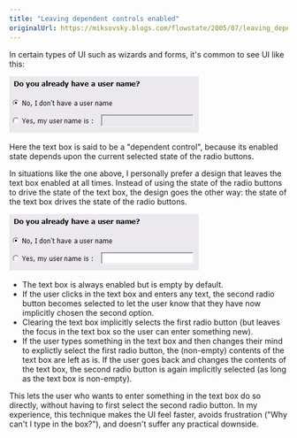 ```yaml
---
title: "Leaving dependent controls enabled"
originalUrl: https://miksovsky.blogs.com/flowstate/2005/07/leaving_depende.html
---
```


<p>
  In certain types of UI such as wizards and forms, it's common to see UI like
  this:
</p>
<p>
  <img
    src="/images/flowstate/dependent_control_1.png"
    alt="Dependent_control_1"
  />

  <br />
</p>
<p>
  Here the text box is said to be a &quot;dependent control&quot;, because its
  enabled state depends upon the current selected state of the radio buttons.
</p>
<p>
  In situations like the one above, I personally prefer a design that leaves the
  text box enabled at all times. Instead of using the state of the radio buttons
  to drive the state of the text box, the design goes the other way: the state
  of the text box drives the state of the radio buttons.
</p>
<p>
  <img
    alt="Dependent_control_revised"
    src="/images/flowstate/dependent_control_revised.png"
  />
</p>
<p></p>

<ul>
  <li>The text box is always enabled but is empty by default.</li>

  <li>
    If the user clicks in the text box and enters any text, the second radio
    button becomes selected to let the user know that they have now implicitly
    chosen the second option.
  </li>

  <li>
    Clearing the text box implicitly selects the first radio button (but leaves
    the focus in the text box so the user can enter something new).
  </li>

  <li>
    If the user types something in the text box and then changes their mind to
    explictly select the first radio button, the (non-empty) contents of the
    text box are left as is. If the user goes back and changes the contents of
    the text box, the second radio button is again implicitly selected (as long
    as the text box is non-empty).
  </li>
</ul>

<p>
  This lets the user who wants to enter something in the text box do so
  directly, without having to first select the second radio button. In my
  experience, this technique makes the UI feel faster, avoids frustration
  (&quot;Why can't I type in the box?&quot;), and doesn't suffer any practical
  downside.
</p>
<p></p>
